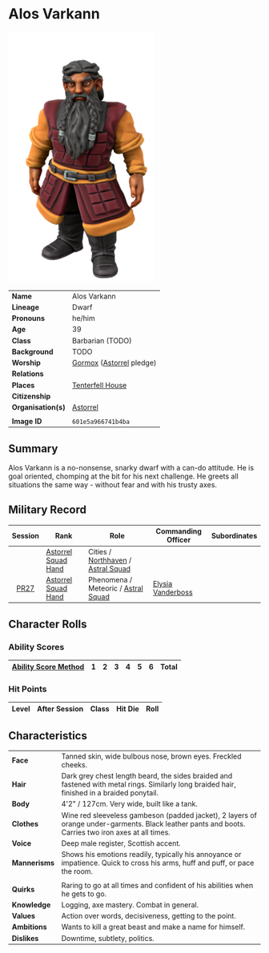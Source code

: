 # Alos Varkann

<img src="https://raw.githubusercontent.com/jesskelsall/astarus-images/main/characters/portraits/601e5a966741b4ba.png" height="500" />

|||
| --- | --- |
| **Name** | Alos Varkann | character.4
| **Lineage** | Dwarf |
| **Pronouns** | he/him |
| **Age** | 39 |
| **Class** | Barbarian (TODO) |
| **Background** | TODO |
| **Worship** | [Gormox](../gods/deities/gormox.md) ([Astorrel](../organisations/government/astorrel/astorrel.md) pledge) |
| **Relations** | |
| **Places** | [Tenterfell House](../places/buildings/tenterfell-house.md) |
| **Citizenship** | |
| **Organisation(s)** | [Astorrel](../organisations/government/astorrel/astorrel.md) |
|||
| **Image ID** | `601e5a966741b4ba` |

## Summary

Alos Varkann is a no-nonsense, snarky dwarf with a can-do attitude. He is goal oriented, chomping at the bit for his next challenge. He greets all situations the same way - without fear and with his trusty axes.

## Military Record

| Session | Rank | Role | Commanding Officer | Subordinates |
|:---:| --- | --- | --- | --- |
|| [Astorrel Squad Hand](../organisations/government/astorrel/ranks/astorrel-squad-hand.md) | Cities / [Northhaven](../places/cities/northhaven.md) / [Astral Squad](../organisations/government/astorrel/squads/astral-squad.md) |||
| [PR27](../sessions/PR27.md) | [Astorrel Squad Hand](../organisations/government/astorrel/ranks/astorrel-squad-hand.md) | Phenomena / Meteoric / [Astral Squad](../organisations/government/astorrel/squads/astral-squad.md) | [Elysia Vanderboss](elysia-vanderboss.md) ||

## Character Rolls

### Ability Scores

| [Ability Score Method](../mechanics/ability-score-method/ability-score-method.md) | 1 | 2 | 3 | 4 | 5 | 6 | Total |
| --- |:---:|:---:|:---:|:---:|:---:|:---:|:---:|

### Hit Points

| Level | After Session | Class | Hit Die | Roll |
|:---:|:---:| --- | --- |:---:|

## Characteristics

| | |
| --- | --- |
| **Face** | Tanned skin, wide bulbous nose, brown eyes. Freckled cheeks. | characteristics.2
| **Hair** | Dark grey chest length beard, the sides braided and fastened with metal rings. Similarly long braided hair, finished in a braided ponytail. |
| **Body** | 4'2" / 127cm. Very wide, built like a tank. |
| **Clothes** | Wine red sleeveless gambeson (padded jacket), 2 layers of orange under-garments. Black leather pants and boots. Carries two iron axes at all times. |
| **Voice** | Deep male register, Scottish accent. |
| **Mannerisms** | Shows his emotions readily, typically his annoyance or impatience. Quick to cross his arms, huff and puff, or pace the room. |
| | |
| **Quirks** | Raring to go at all times and confident of his abilities when he gets to go. |
| **Knowledge** | Logging, axe mastery. Combat in general. |
| **Values** | Action over words, decisiveness, getting to the point. |
| **Ambitions** | Wants to kill a great beast and make a name for himself. |
| **Dislikes** | Downtime, subtlety, politics. |
